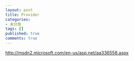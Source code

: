```yaml
---
layout: post
title: Provider
categories:
- 未分类
tags: []
published: true
comments: true
---
```

<p><a href="http://msdn2.microsoft.com/en-us/asp.net/aa336558.aspx" target="_blank">http://msdn2.microsoft.com/en-us/asp.net/aa336558.aspx</a>
</p>
